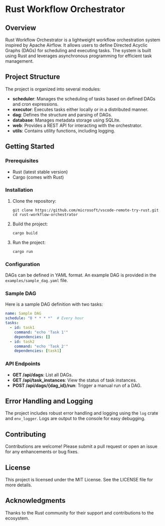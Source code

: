 # Rust Workflow Orchestrator

## Overview
Rust Workflow Orchestrator is a lightweight workflow orchestration system inspired by Apache Airflow. It allows users to define Directed Acyclic Graphs (DAGs) for scheduling and executing tasks. The system is built using Rust and leverages asynchronous programming for efficient task management.

## Project Structure
The project is organized into several modules:

- **scheduler**: Manages the scheduling of tasks based on defined DAGs and cron expressions.
- **executor**: Executes tasks either locally or in a distributed manner.
- **dag**: Defines the structure and parsing of DAGs.
- **database**: Manages metadata storage using SQLite.
- **web**: Provides a REST API for interacting with the orchestrator.
- **utils**: Contains utility functions, including logging.

## Getting Started

### Prerequisites
- Rust (latest stable version)
- Cargo (comes with Rust)

### Installation
1. Clone the repository:
   ```
   git clone https://github.com/microsoft/vscode-remote-try-rust.git
   cd rust-workflow-orchestrator
   ```

2. Build the project:
   ```
   cargo build
   ```

3. Run the project:
   ```
   cargo run
   ```

### Configuration
DAGs can be defined in YAML format. An example DAG is provided in the `examples/sample_dag.yaml` file.

### Sample DAG
Here is a sample DAG definition with two tasks:

```yaml
name: Sample DAG
schedule: "0 * * * *"  # Every hour
tasks:
  - id: task1
    command: "echo 'Task 1'"
    dependencies: []
  - id: task2
    command: "echo 'Task 2'"
    dependencies: [task1]
```

### API Endpoints
- **GET /api/dags**: List all DAGs.
- **GET /api/task_instances**: View the status of task instances.
- **POST /api/dags/{dag_id}/run**: Trigger a manual run of a DAG.

## Error Handling and Logging
The project includes robust error handling and logging using the `log` crate and `env_logger`. Logs are output to the console for easy debugging.

## Contributing
Contributions are welcome! Please submit a pull request or open an issue for any enhancements or bug fixes.

## License
This project is licensed under the MIT License. See the LICENSE file for more details.

## Acknowledgments
Thanks to the Rust community for their support and contributions to the ecosystem.